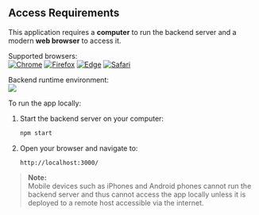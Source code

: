 ## Access Requirements

This application requires a **computer** to run the backend server and a modern **web browser** to access it.

Supported browsers:  
[![Chrome](./path/to/chrome.png)](https://www.google.com/chrome/) 
[![Firefox](./path/to/firefox.png)](https://www.mozilla.org/firefox/) 
[![Edge](./path/to/edge.png)](https://www.microsoft.com/edge) 
[![Safari](./path/to/safari.png)](https://www.apple.com/safari/)

Backend runtime environment:  
[![](https://skillicons.dev/icons?i=nodejs,express&perline=2)](https://skillicons.dev)

To run the app locally:

1. Start the backend server on your computer:

    ```bash
    npm start
    ```

2. Open your browser and navigate to:

    ```
    http://localhost:3000/
    ```

> **Note:**  
> Mobile devices such as iPhones and Android phones cannot run the backend server and thus cannot access the app locally unless it is deployed to a remote host accessible via the internet.

